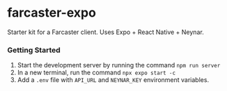 # farcaster-expo

Starter kit for a Farcaster client. Uses Expo + React Native + Neynar.

### Getting Started

1. Start the development server by running the command `npm run server`
2. In a new terminal, run the command `npx expo start -c`
3. Add a `.env` file with `API_URL` and `NEYNAR_KEY` environment variables.
